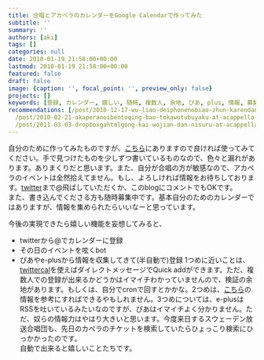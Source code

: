 ```yaml
---
title: 合唱とアカペラのカレンダーをGoogle Calendarで作ってみた
subtitle: ''
summary: ''
authors: [aki]
tags: []
categories: null
date: 2010-01-19 21:58:00+00:00
lastmod: 2010-01-19 21:58:00+00:00
featured: false
draft: false
image: {caption: '', focal_point: '', preview_only: false}
projects: []
keywords: [登録, カレンダー, 嬉しい, 随時, 複数人, 余地, ぴあ, plus, 情報, 募集中]
recommendations: [/post/2010-12-17-wu-liao-deiphonenobiao-zhun-karendaniakapera-slash-he-chang-karendawobiao-shi-surufang-fa/,
  /post/2010-02-21-akaperanoibentoqing-bao-tokawotubuyaku-at-acappella-eventnoshi-ifang/,
  /post/2011-03-03-dropboxgahtmlgong-kai-wojian-dan-nisuru-at-acappella-eventguan-lian-matomesaitozuo-cheng-sitemita/]
---
```

自分のために作ってみたものですが、[こちら](http://www.google.com/calendar/embed?src=YWNhcHBlbGxhLmV2ZW50QGdtYWlsLmNvbQ)にありますので良ければ使ってみてください。手で見つけたものを少しずつ書いているものなので、色々と漏れがあります。ありまくりだと思います。また、自分が合唱の方が敏感なので、アカペラのイベントは全然拾えてません。もし、よろしければ情報をお待ちしております。[twitter](http://twitter.com/chezou)まで@飛ばしていただくか、このblogにコメントでもOKです。  
また、書き込んでくださる方も随時募集中です。基本自分のためのカレンダーではありますが、情報を集められたらいいなーと思っています。

今後の実現できたら嬉しい機能を妄想してみると、

- twitterから@でカレンダーに登録
- その日のイベントを呟くbot
- ぴあやe-plusから情報を収集してきて(半自動で)登録
1つめに近いことは、[twittercal](http://twittercal.com/)を使えばダイレクトメッセージでQuick addができます。ただ、複数人での登録が出来るかどうかはイマイチわかっていませんので、検証の余地があります。もしくは、自分でcronで回すとかかな。2つめは、[こちら](http://blog.hachikobrass.com/2009/11/googletwitterxrea.html)の情報を参考にすればできるやもしれません。3つめについては、e-plusはRSSを吐いているみたいなのですが、ぴあはイマイチよく分かりません。ただ、奴らの情報力はやはり大きいと思います。今度来日するスウェーデン放送合唱団も、先日のカペラのチケットを検索していたらひょっこり検索にひっかかったのです。  
自動で出来ると嬉しいことたちです。
